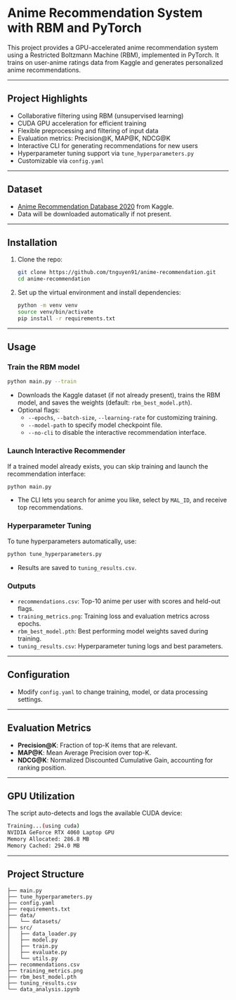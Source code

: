 # Anime Recommendation System with RBM and PyTorch

This project provides a GPU-accelerated anime recommendation system using a Restricted Boltzmann Machine (RBM), implemented in PyTorch. It trains on user-anime ratings data from Kaggle and generates personalized anime recommendations.

---

## Project Highlights

- Collaborative filtering using RBM (unsupervised learning)
- CUDA GPU acceleration for efficient training
- Flexible preprocessing and filtering of input data
- Evaluation metrics: Precision@K, MAP@K, NDCG@K
- Interactive CLI for generating recommendations for new users
- Hyperparameter tuning support via `tune_hyperparameters.py`
- Customizable via `config.yaml`

---

## Dataset

- [Anime Recommendation Database 2020](https://www.kaggle.com/datasets/hernan4444/anime-recommendation-database-2020) from Kaggle.
- Data will be downloaded automatically if not present.

---

## Installation

1. Clone the repo:

    ```bash
    git clone https://github.com/tnguyen91/anime-recommendation.git
    cd anime-recommendation
    ```

2. Set up the virtual environment and install dependencies:

    ```bash
    python -m venv venv
    source venv/bin/activate
    pip install -r requirements.txt
    ```

---

## Usage

### Train the RBM model

```bash
python main.py --train
```

- Downloads the Kaggle dataset (if not already present), trains the RBM model, and saves the weights (default: `rbm_best_model.pth`).
- Optional flags:
    - `--epochs`, `--batch-size`, `--learning-rate` for customizing training.
    - `--model-path` to specify model checkpoint file.
    - `--no-cli` to disable the interactive recommendation interface.

### Launch Interactive Recommender

If a trained model already exists, you can skip training and launch the recommendation interface:

```bash
python main.py
```

- The CLI lets you search for anime you like, select by `MAL_ID`, and receive top recommendations.

### Hyperparameter Tuning

To tune hyperparameters automatically, use:

```bash
python tune_hyperparameters.py
```

- Results are saved to `tuning_results.csv`.

### Outputs

- `recommendations.csv`: Top-10 anime per user with scores and held-out flags.
- `training_metrics.png`: Training loss and evaluation metrics across epochs.
- `rbm_best_model.pth`: Best performing model weights saved during training.
- `tuning_results.csv`: Hyperparameter tuning logs and best parameters.

---

## Configuration

- Modify `config.yaml` to change training, model, or data processing settings.

---

## Evaluation Metrics

- **Precision@K**: Fraction of top-K items that are relevant.
- **MAP@K**: Mean Average Precision over top-K.
- **NDCG@K**: Normalized Discounted Cumulative Gain, accounting for ranking position.

---

## GPU Utilization

The script auto-detects and logs the available CUDA device:

```bash
Training...(using cuda)
NVIDIA GeForce RTX 4060 Laptop GPU
Memory Allocated: 286.8 MB
Memory Cached: 294.0 MB
```

---

## Project Structure

```
├── main.py                  
├── tune_hyperparameters.py  
├── config.yaml              
├── requirements.txt         
├── data/
│   └── datasets/            
├── src/
│   ├── data_loader.py       
│   ├── model.py             
│   ├── train.py             
│   ├── evaluate.py          
│   └── utils.py             
├── recommendations.csv      
├── training_metrics.png     
├── rbm_best_model.pth       
├── tuning_results.csv       
└── data_analysis.ipynb      
```
